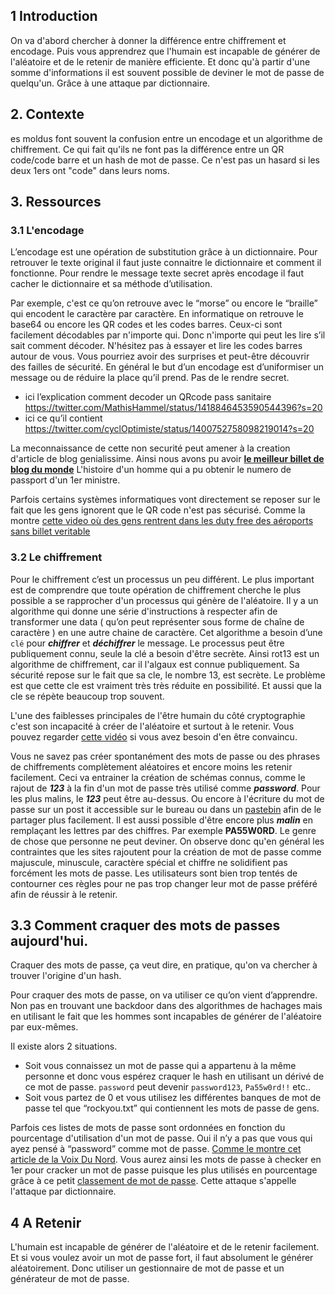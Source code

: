 
## 1 Introduction
On va d'abord chercher à donner la différence entre chiffrement et encodage. Puis vous apprendrez que l'humain est incapable de générer de l'aléatoire et de le retenir de manière efficiente. Et donc qu'à partir d'une somme d'informations il est souvent possible de deviner le mot de passe de quelqu'un. Grâce à une attaque par dictionnaire.

## 2. Contexte
es moldus font souvent la confusion entre un encodage et un algorithme de chiffrement. 
Ce qui fait qu'ils ne font pas la différence entre un QR code/code barre et un hash de mot de passe. 
Ce n'est pas un hasard si les deux 1ers ont "code" dans leurs noms.

## 3. Ressources
### 3.1 L'encodage
L’encodage est une opération de substitution grâce à un dictionnaire. Pour retrouver le texte original il faut juste connaitre le dictionnaire et comment il fonctionne. Pour rendre le message texte secret après encodage il faut cacher le dictionnaire et sa méthode d’utilisation.

Par exemple, c'est ce qu’on retrouve avec le “morse” ou encore le “braille” qui encodent le caractère par caractère. 
En informatique on retrouve le base64 ou encore les QR codes et les codes barres. Ceux-ci sont facilement décodables par n'importe qui. Donc n'importe qui peut les lire s’il sait comment décoder. N'hésitez pas à essayer et lire les codes barres autour de vous. Vous pourriez avoir des surprises et peut-être découvrir des failles de sécurité. En général le but d’un encodage est d’uniformiser un message ou de réduire la place qu’il prend. Pas de le rendre secret.

- ici l’explication comment decoder un QRcode pass sanitaire
https://twitter.com/MathisHammel/status/1418846453590544396?s=20
- ici ce qu’il contient
https://twitter.com/cyclOptimiste/status/1400752758098219014?s=20

La meconnaissance de cette non securité peut amener à la creation d'article de blog genialissime. Ainsi nous avons pu avoir **[le meilleur billet de blog du monde](https://mango.pdf.zone/finding-former-australian-prime-minister-tony-abbotts-passport-number-on-instagram)** L'histoire d'un homme qui a pu obtenir le numero de passport d'un 1er ministre.

Parfois certains systèmes informatiques vont directement se reposer sur le fait que les gens ignorent que le QR code n'est pas sécurisé. Comme la montre [cette video où des gens rentrent dans les duty free des aéroports sans billet veritable](https://www.youtube.com/watch?v=qnq0UfOUTlM)

### 3.2 Le chiffrement

Pour le chiffrement c’est un processus un peu différent.
Le plus important est de comprendre que toute opération de chiffrement cherche le plus possible a se rapprocher d'un processus qui génère de l'aléatoire. 
Il y a un algorithme qui donne une série d'instructions à respecter afin de transformer une data ( qu’on peut représenter sous forme de chaîne de caractère ) en une autre chaine de caractère. Cet algorithme a besoin d’une `clé` pour ***chiffrer*** et ***déchiffrer*** le message. 
Le processus peut être publiquement connu, seule la clé a besoin d'être secrète. Ainsi rot13 est un algorithme de chiffrement, car il l'algaux est connue publiquement. Sa sécurité repose sur le fait que sa cle, le nombre 13, est secrète. 
Le problème est que cette cle est vraiment très très réduite en possibilité. Et aussi que la cle se répète beaucoup trop souvent.

L'une des faiblesses principales de l'être humain du côté cryptographie c'est son incapacité à créer de l'aléatoire et surtout à le retenir. Vous pouvez regarder [cette vidéo](https://www.youtube.com/watch?v=vVXbgbMp0oY) si vous avez besoin d'en être convaincu.

Vous ne savez pas créer spontanément des mots de passe ou des phrases de chiffrements complètement aléatoires et encore moins les retenir facilement. Ceci va entrainer la création de schémas connus, comme le rajout de ***123*** à la fin d'un mot de passe très utilisé comme ***password***. Pour les plus malins, le ***123*** peut être au-dessus. Ou encore à l'écriture du mot de passe sur un post it accessible sur le bureau ou dans un [pastebin](pastebin.com) afin de le partager plus facilement. Il est aussi possible d'être encore plus ***malin*** en remplaçant les lettres par des chiffres. Par exemple **PA55W0RD**. Le genre de chose que personne ne peut deviner. 
On observe donc qu'en général les contraintes que les sites rajoutent pour la création de mot de passe comme majuscule, minuscule, caractère spécial et chiffre ne solidifient pas forcément les mots de passe. Les utilisateurs sont bien trop tentés de contourner ces règles pour ne pas trop changer leur mot de passe préféré afin de réussir à le retenir.

## 3.3 Comment craquer des mots de passes aujourd'hui.

Craquer des mots de passe, ça veut dire, en pratique, qu'on va chercher à trouver l'origine d'un hash. 

Pour craquer des mots de passe, on va utiliser ce qu’on vient d’apprendre. Non pas en trouvant une backdoor dans des algorithmes de hachages mais en utilisant le fait que les hommes sont incapables de générer de l'aléatoire par eux-mêmes. 

Il existe alors 2 situations. 

- Soit vous connaissez un mot de passe qui a appartenu à la même personne et donc vous espérez craquer le hash en utilisant un dérivé de ce mot de passe. `password` peut devenir `password123`, `Pa55w0rd!!` etc.. 
- Soit vous partez de 0 et vous utilisez les différentes banques de mot de passe tel que “rockyou.txt” qui contiennent les mots de passe de gens. 

Parfois ces listes de mots de passe sont ordonnées en fonction du pourcentage d'utilisation d'un mot de passe. Oui il n’y a pas que vous qui ayez pensé à “password” comme mot de passe. [Comme le montre cet article de la Voix Du Nord](https://www.lavoixdunord.fr/1034831/article/2021-06-25/cybersecurite-doudou-ou-marseille-ces-mots-de-passe-les-plus-utilises-en-france). 
Vous aurez ainsi les mots de passe à checker en 1er pour cracker un mot de passe puisque les plus utilisés en pourcentage grâce à ce petit [classement de mot de passe](https://nordpass.com/json-data/top-worst-passwords/pdfs/worst-passwords-2020-fr.pdf). 
Cette attaque s'appelle l'attaque par dictionnaire.


## 4 A Retenir

L'humain est incapable de générer de l'aléatoire et de le retenir facilement. Et si vous voulez avoir un mot de passe fort, il faut absolument le générer aléatoirement. Donc utiliser un gestionnaire de mot de passe et un générateur de mot de passe.
